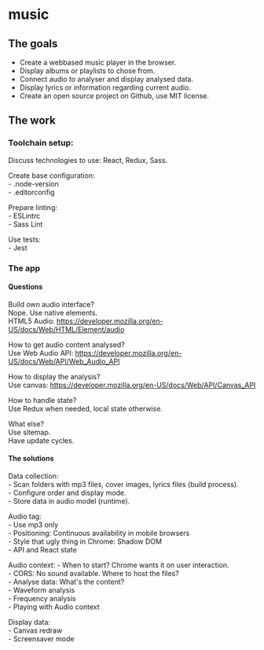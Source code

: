 # music

## The goals

- Create a webbased music player in the browser.  
- Display albums or playlists to chose from.  
- Connect audio to analyser and display analysed data.  
- Display lyrics or information regarding current audio.  
- Create an open source project on Github, use MIT license.  


## The work

### Toolchain setup:

Discuss technologies to use: React, Redux, Sass.  

Create base configuration:  
    - .node-version  
    - .editorconfig  

Prepare linting:  
    - ESLintrc  
    - Sass Lint  

Use tests:  
    - Jest  


### The app

#### Questions

Build own audio interface?  
Nope. Use native elements.  
HTML5 Audio: https://developer.mozilla.org/en-US/docs/Web/HTML/Element/audio  

How to get audio content analysed?  
Use Web Audio API: https://developer.mozilla.org/en-US/docs/Web/API/Web_Audio_API  

How to display the analysis?  
Use canvas: https://developer.mozilla.org/en-US/docs/Web/API/Canvas_API  

How to handle state?  
Use Redux when needed, local state otherwise.  

What else?  
Use sitemap.  
Have update cycles.  

#### The solutions

Data collection:  
    - Scan folders with mp3 files, cover images, lyrics files (build process).  
    - Configure order and display mode.  
    - Store data in audio model (runtime).  

Audio tag:  
    - Use mp3 only  
    - Positioning: Continuous availability in mobile browsers  
    - Style that ugly thing in Chrome: Shadow DOM  
    - API and React state  

Audio context:
    - When to start? Chrome wants it on user interaction.  
    - CORS: No sound available. Where to host the files?  
    - Analyse data: What's the content?  
    - Waveform analysis  
    - Frequency analysis  
    - Playing with Audio context  

Display data:  
    - Canvas redraw  
    - Screensaver mode  
    
